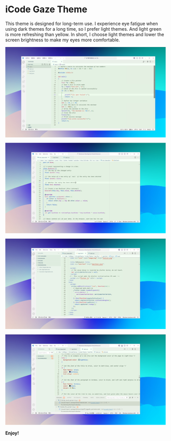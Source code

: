 # iCode Gaze Theme
This theme is designed for long-term use. I experience eye fatigue when using dark themes for a long time, so I prefer light themes. And light green is more refreshing than yellow. In short, I choose light themes and lower the screen brightness to make my eyes more comfortable.

![Shot](https://github.com/Meterwhite/iCode-Theme/raw/master/assets/1.png)

![Shot](https://github.com/Meterwhite/iCode-Theme/raw/master/assets/2.png)

![Shot](https://github.com/Meterwhite/iCode-Theme/raw/master/assets/3.png)

![Shot](https://github.com/Meterwhite/iCode-Theme/raw/master/assets/4.png)

**Enjoy!**

